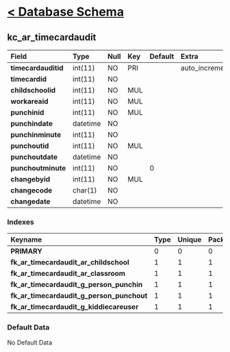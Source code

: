 # [< Database Schema](DatabaseSchema.md) #

## kc\_ar\_timecardaudit ##
| **Field** | Type | Null | Key | Default | Extra | Comment |
|:----------|:-----|:-----|:----|:--------|:------|:--------|
| **timecardauditid** | int(11) | NO   | PRI |         | auto\_increment |         |
| **timecardid** | int(11) | NO   |     |         |       |         |
| **childschoolid** | int(11) | NO   | MUL |         |       |         |
| **workareaid** | int(11) | NO   | MUL |         |       |         |
| **punchinid** | int(11) | NO   | MUL |         |       |         |
| **punchindate** | datetime | NO   |     |         |       |         |
| **punchinminute** | int(11) | NO   |     |         |       |         |
| **punchoutid** | int(11) | NO   | MUL |         |       |         |
| **punchoutdate** | datetime | NO   |     |         |       |         |
| **punchoutminute** | int(11) | NO   |     | 0       |       |         |
| **changebyid** | int(11) | NO   | MUL |         |       |         |
| **changecode** | char(1) | NO   |     |         |       |         |
| **changedate** | datetime | NO   |     |         |       |         |


### Indexes ###
| **Keyname** | Type | Unique | Packed | Column | Seq | Cardinality | Collation | Null | Comment |
|:------------|:-----|:-------|:-------|:-------|:----|:------------|:----------|:-----|:--------|
| **PRIMARY** | 0    | 0      | 0      | timecardauditid | 1   | 0           | A         | 0    | 0       |
| **fk\_ar\_timecardaudit\_ar\_childschool** | 1    | 1      | 1      | childschoolid | 1   |             | A         | 1    | 1       |
| **fk\_ar\_timecardaudit\_ar\_classroom** | 1    | 1      | 1      | workareaid | 1   |             | A         | 1    | 1       |
| **fk\_ar\_timecardaudit\_g\_person\_punchin** | 1    | 1      | 1      | punchinid | 1   |             | A         | 1    | 1       |
| **fk\_ar\_timecardaudit\_g\_person\_punchout** | 1    | 1      | 1      | punchoutid | 1   |             | A         | 1    | 1       |
| **fk\_ar\_timecardaudit\_g\_kiddiecareuser** | 1    | 1      | 1      | changebyid | 1   |             | A         | 1    | 1       |


### Default Data ###
No Default Data
